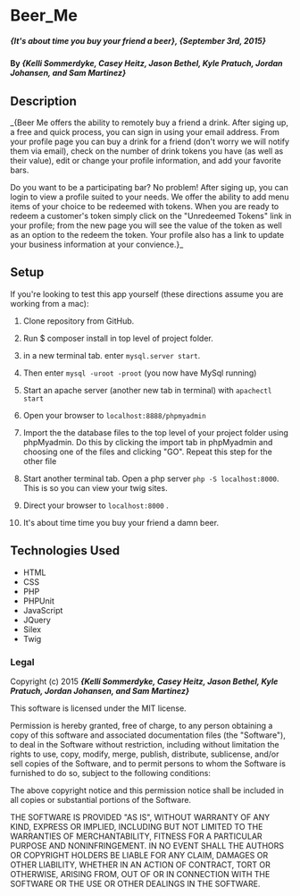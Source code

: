 # Beer_Me

##### _{It's about time you buy your friend a beer}, {September 3rd, 2015}_

#### By _**{Kelli Sommerdyke, Casey Heitz, Jason Bethel, Kyle Pratuch, Jordan Johansen, and Sam Martinez}**_

## Description

_{Beer Me offers the ability to remotely buy a friend a drink. After siging up, a free and quick process, you can sign in using your email address. From your profile page you can buy a drink for a friend (don't worry we will notify them via email), check on the number of drink tokens you have (as well as their value), edit or change your profile information, and add your favorite bars. 

  Do you want to be a participating bar? No problem! After siging up, you can login to view a profile suited to your needs. We offer the ability to add menu items of your choice to be redeemed with tokens. When you are ready to redeem a customer's token simply click on the "Unredeemed Tokens" link in your profile; from the new page you will see the value of the token as well as an option to the redeem the token. Your profile also has a link to update your business information at your convience.}_

## Setup

If you're looking to test this app yourself (these directions assume you are working from a mac): 

1. Clone repository from GitHub.

2. Run $ composer install in top level of project folder.

3. in a new terminal tab. enter ```mysql.server start```.

4. Then enter ```mysql -uroot -proot``` (you now have MySql running)

5. Start an apache server (another new tab in terminal) with ```apachectl start```

6. Open your browser to ```localhost:8888/phpmyadmin```

7. Import the the database files to the top level of your project folder using phpMyadmin. Do this by clicking the import tab in phpMyadmin and choosing one of the files and clicking "GO". Repeat this step for the other file

8. Start another terminal tab. Open a php server ```php -S localhost:8000```. This is so you can view your twig sites.

9. Direct your browser to ```localhost:8000``` .

10. It's about time time you buy your friend a damn beer.

## Technologies Used

* HTML 
* CSS
* PHP
* PHPUnit 
* JavaScript 
* JQuery
* Silex 
* Twig 

### Legal

Copyright (c) 2015 **_{Kelli Sommerdyke, Casey Heitz, Jason Bethel, Kyle Pratuch, Jordan Johansen, and Sam Martinez}_**

This software is licensed under the MIT license.

Permission is hereby granted, free of charge, to any person obtaining a copy
of this software and associated documentation files (the "Software"), to deal
in the Software without restriction, including without limitation the rights
to use, copy, modify, merge, publish, distribute, sublicense, and/or sell
copies of the Software, and to permit persons to whom the Software is
furnished to do so, subject to the following conditions:

The above copyright notice and this permission notice shall be included in
all copies or substantial portions of the Software.

THE SOFTWARE IS PROVIDED "AS IS", WITHOUT WARRANTY OF ANY KIND, EXPRESS OR
IMPLIED, INCLUDING BUT NOT LIMITED TO THE WARRANTIES OF MERCHANTABILITY,
FITNESS FOR A PARTICULAR PURPOSE AND NONINFRINGEMENT. IN NO EVENT SHALL THE
AUTHORS OR COPYRIGHT HOLDERS BE LIABLE FOR ANY CLAIM, DAMAGES OR OTHER
LIABILITY, WHETHER IN AN ACTION OF CONTRACT, TORT OR OTHERWISE, ARISING FROM,
OUT OF OR IN CONNECTION WITH THE SOFTWARE OR THE USE OR OTHER DEALINGS IN
THE SOFTWARE.
